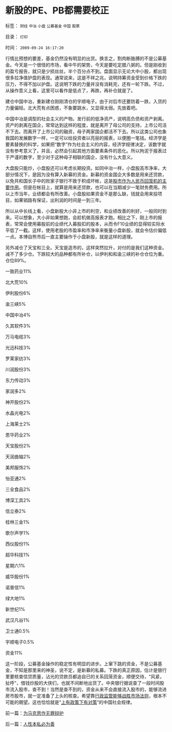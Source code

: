 # 新股的PE、PB都需要校正

标签： `财经` `中冶` `小盘` `公募基金` `中国` `股票` 

目录： `打印`

时间： `2009-09-24 16:17:20`

行情比预想的要差，基金仍然没有明显的出货。换言之，割肉断胳膊的不是公募基金。今天是一个很怪的市场，看中午的架势，今天是要吃定腊八粥的。但是刚收到的盈亏报告，就只是少损丝丝，半个百分点不到。盘面显示无论大中小股，都出现很多拉净值护盘的表现。通常说来，这是不祥之兆，说明持筹资金受到价格下跌的压力，不得不加以护盘。这说明下跌的力量并没有消耗完，还有一轮下跌。不过，从操作意义上看，这里可以看作是低点了，再跌，再补仓就是了。

建仓中国中冶，重新建仓刚刚清仓的宇顺电子。由于对后市还要防着一跌，入货的力量偏轻。北大荒有点困惑，不象要跳水，又显得太弱。先放着吧。

中国中冶是调型的社会主义的产物。发行前的低净资产，说明高负债和资产剥离。资产的剥离在国企，常常达到这样的程度，就是离开了母公司的支持，上市公司活不下去。而离开了上市公司的融资，母子两家国企都活不下去。所以这类公司也象我国的发展数字一样，一定可以给投资者以亮丽的报表，以便圈一笔钱。经济学是要素替换的科学，如果把“数字”作为社会主义的内容，经济学规律决定，该数字就没有参考意义了，并且，必然会引起其他方面要素条件的恶化。所以拘泥于报表过于严谨的数字，至少对于这种母子相联的国企，没有什么大意义。

大盘股只能炒，小盘股还可以考虑长期投资。如同中冶一样，小盘股高市净率，大部分情况下，是因为没有算入新募的资金。新募的资金国企大多数是用来还贷款，以免共和国长子中的败家子银行不致于积成坏帐，这是[股市作为人民币回笼机的主要作用](../../../2007/8/30/中国股市不是资源配置优化器，是一个货币回笼机.md)。但是在帐目上，就算是用来还贷款，也可以在当期减少一笔财务费用。所以上市当年，业绩都会有所改善。小盘股如果资金不是那么缺，钱就会用来投项目，如果销路有保证，出利润的时间是一到三年。

所以从中长线上看，小盘新股大小非上市的利空，和业绩改善的利好，一般同时到来。可以想象，大小非如果想跑，会趁机做高报表才跑。相比之下，刚上市的报表，常常会使用募股前的业绩代入募股扣的股本，从而令F10业绩的显得较实际水平低了一截。这样，使用老股的市盈率和市净率来衡量小盘新股，就会令估价偏低一点。本博自熊市后一直主要操作于小盘新股，就是这样的道理。

另外减仓了天宝和三全。天宝是造市的，这样突然拉升，对付的是我们这种资金。减不了多少仓。下跌较大的品种都有所补仓，以伊利和和渝三峡的补仓仓位为重。仓位89%。

一致药业11%

北大荒10%

伊利股份6%

渝三峡5%

中国中冶4%

久其软件3%

万马电缆3%

光迅科技3%

罗莱家纺3%

川润股份3%

东力传动3%

家润多2%

神开股份2%

水晶光电2%

上海莱士2%

恩华药业2%

天宝股份2%

天润曲轴2%

美邦服饰2%

怡亚通2%

三全食品2%

博深工具2%

信立泰2%

桂林三金1%

歌尔声学1%

西仪股份1%

超华科技1%

星期六1%

威华股份1%

诺普信1%

绿大地1%

新世纪1%

武汉凡谷1%

卫士通0.5%

宇顺电子0.5%

资金11%

这一阶段，公募基金操作的稳定性有明显的进步。上窜下跳的资金，不是公募基金，不知是那里来的神圣，说不定，是新募的私募。下跌的真正原因，估计是银行里要核查信贷质量，沾光的贷款员都追自已的关系回笼资金，顺便交待，“风紧，扯呼”，借钱炒股的大侠们，也就不间断地出货了。中央银行据说查了一段时间股市流入股市，查不到！当然是查不到的，资金从来不会直接流入股市的，能够流进房市股市，就一定准备了上头的核查。希望靠[行政监管能够战胜市场法则](../../../2009/6/30/行政监管越多越腐败，从三鹿事件到上海塌楼.md)，根本不可能的期望。这也恰恰就是“[上有政策下有对策](../../../2009/7/21/科斯定理之中国定律和科学的发展观.md)”的中国社会规律。



前一篇：[为马克思作无罪辩护](../../../2009/9/23/为马克思作无罪辩护.md)

后一篇：[人性本私必为善](../../../2009/9/24/人性本私必为善.md)